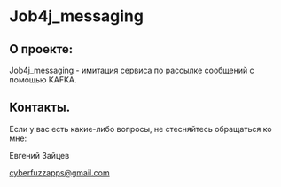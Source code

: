 # Job4j_messaging

## О проекте:

Job4j_messaging - имитация сервиса по рассылке сообщений с помощью KAFKA.

## Контакты.
Если у вас есть какие-либо вопросы, не стесняйтесь обращаться ко мне:

Евгений Зайцев

[cyberfuzzapps@gmail.com](mailto:cyberfuzzapps@gmail.com)